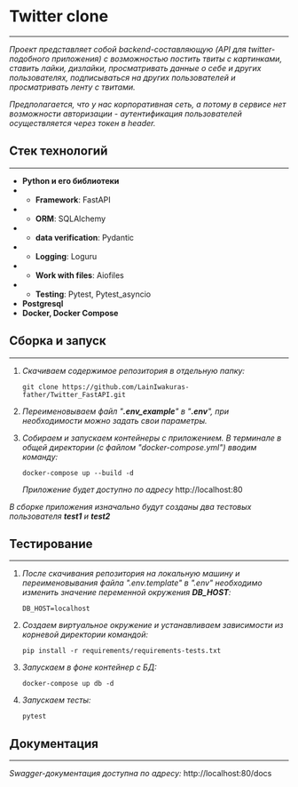 # Twitter clone

___

*Проект представляет собой backend-составляющую (API для twitter-подобного приложения) с возможностью постить твиты
с картинками, ставить лайки, дизлайки, просматривать данные о себе и других пользователях, подписываться на других
пользователей и просматривать ленту с твитами.*

*Предполагается, что у нас корпоративная сеть, а потому в сервисе нет возможности авторизации -
аутентификация пользователей осуществляется через токен в header.*

## Стек технологий

___
- **Python и его библиотеки**
- - **Framework**: FastAPI
- - **ORM**: SQLAlchemy
- - **data verification**: Pydantic
- - **Logging**: Loguru
- - **Work with files**: Aiofiles
- - **Testing**: Pytest, Pytest_asyncio
- **Postgresql**
- **Docker, Docker Compose**

## Сборка и запуск

___

1. *Скачиваем содержимое репозитория в отдельную папку:*
    ```
    git clone https://github.com/LainIwakuras-father/Twitter_FastAPI.git
    ```
2. *Переименовываем файл "**.env_example**" в "**.env**", при необходимости можно задать свои параметры.*

3. *Собираем и запускаем контейнеры с приложением. В терминале в общей директории (с файлом "docker-compose.yml") 
   вводим команду:*
    ```
    docker-compose up --build -d
    ```
   *Приложение будет доступно по адресу* http://localhost:80

_В сборке приложения изначально будут созданы два тестовых пользователя **test1** и **test2**_

## Тестирование

___

1. *После скачивания репозитория на локальную машину и переименовывания файла ".env.template" в ".env" необходимо 
изменить значение переменной окружения **DB_HOST**:*
    ```
   DB_HOST=localhost
   ```
2. *Создаем виртуальное окружение и устанавливаем зависимости из корневой директории командой:*
    ```
    pip install -r requirements/requirements-tests.txt
    ```
3. *Запускаем в фоне контейнер с БД:*
    ```
    docker-compose up db -d
    ```
4. *Запускаем тесты:*
    ```
    pytest 
    ```

## Документация 

___

*Swagger-документация доступна по адресу:* http://localhost:80/docs

[](/screens/docs_1.png)